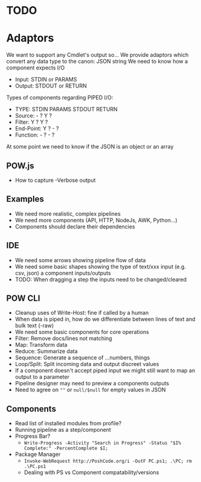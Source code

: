 # TODO

# Adaptors
We want to support any Cmdlet's output so...
We provide adaptors which convert any data type to the canon: JSON string
We need to know how a component expects I/O
* Input: STDIN or PARAMS
* Output: STDOUT or RETURN

Types of components regarding PIPED I/O:
* TYPE:         STDIN       PARAMS      STDOUT      RETURN
* Source:       -           ?           Y           ?
* Filter:       Y           ?           Y           ?
* End-Point:    Y           ?           -           ?
* Function:     -           ?           -           ?

At some point we need to know if the JSON is an object or an array

## POW.js
* How to capture -Verbose output

## Examples
* We need more realistic, complex pipelines
* We need more components (API, HTTP, NodeJs, AWK, Python...)
 * Components should declare their dependencies

## IDE
* We need some arrows showing pipeline flow of data
* We need some basic shapes showing the type of text/xxx input (e.g. csv, json) a component inputs/outputs
* TODO: When dragging a step the inputs need to be changed/cleared

## POW CLI
* Cleanup uses of Write-Host: fine if called by a human
* When data is piped in, how do we differentiate between lines of text and bulk text (-raw)
* We need some basic components for core operations
 * Filter: Remove docs/lines not matching
 * Map: Transform data
 * Reduce: Summarize data
 * Sequence: Generate a sequence of ...numbers, things
 * Loop/Split: Split incoming data and output discreet values
* If a component doesn't accept piped input we might still want to map an output to a parameter
* Pipeline designer may need to preview a components outputs
* Need to agree on `""` or `null/$null` for empty values in JSON


## Components
* Read list of installed modules from profile?
* Running pipeline as a step/component
* Progress Bar?
  * `Write-Progress -Activity "Search in Progress" -Status "$I% Complete:" -PercentComplete $I;`
* Package Manager
  * `Invoke-WebRequest http://PoshCode.org/i -OutF PC.ps1; .\PC; rm .\PC.ps1`
  * Dealing with PS vs Component compatability/versions
